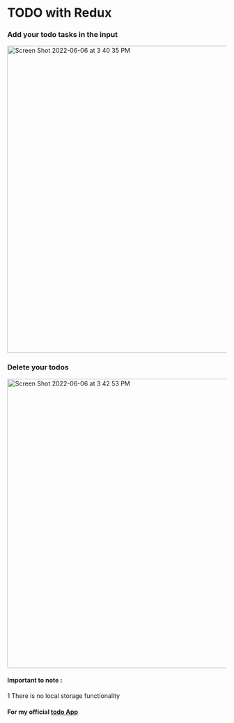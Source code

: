# TODO with Redux


### Add your todo tasks in the input

<img width="706" alt="Screen Shot 2022-06-06 at 3 40 35 PM" src="https://user-images.githubusercontent.com/92553207/172235366-d514dda0-d717-4984-a8dd-a9afde9e496a.png">

### Delete your todos 

<img width="665" alt="Screen Shot 2022-06-06 at 3 42 53 PM" src="https://user-images.githubusercontent.com/92553207/172235771-f7a5e1ad-f76f-457b-afec-ec9fecdd1a7e.png">

#### Important to note :
1 There is no local storage functionality 


#### For my official [todo App](https://oswhyte-todoapp-react.netlify.app/) 
